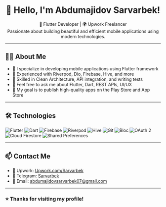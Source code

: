 <h1 align="center">👋 Hello, I'm Abdumajidov Sarvarbek!</h1>

<p align="center">
  🚀 Flutter Developer | 🌍 Upwork Freelancer <br>
  Passionate about building beautiful and efficient mobile applications using modern technologies.
</p>

---

## 🧑‍💻 About Me

- 💼 I specialize in developing mobile applications using Flutter framework
- 🔭 Experienced with Riverpod, Dio, Firebase, Hive, and more
- 🌱 Skilled in Clean Architecture, API integration, and writing tests
- 💬 Feel free to ask me about Flutter, Dart, REST APIs, UI/UX
- 🎯 My goal is to publish high-quality apps on the Play Store and App Store

---

## 🛠 Technologies

![Flutter](https://img.shields.io/badge/-Flutter-02569B?style=flat&logo=flutter&logoColor=white)
![Dart](https://img.shields.io/badge/-Dart-0175C2?style=flat&logo=dart&logoColor=white)
![Firebase](https://img.shields.io/badge/-Firebase-FFCA28?style=flat&logo=firebase&logoColor=white)
![Riverpod](https://img.shields.io/badge/-Riverpod-59C3C3?style=flat&logo=flutter&logoColor=white)
![Hive](https://img.shields.io/badge/-Hive-F6C915?style=flat&logo=hive&logoColor=white)
![Git](https://img.shields.io/badge/-Git-F05032?style=flat&logo=git&logoColor=white)
![Bloc](https://img.shields.io/badge/-Bloc-563D7C?style=flat&logo=bloc&logoColor=white)
![OAuth 2](https://img.shields.io/badge/-OAuth%202-4285F4?style=flat&logo=oauth&logoColor=white)
![Cloud Firestore](https://img.shields.io/badge/-Cloud%20Firestore-FFCA28?style=flat&logo=google-cloud&logoColor=white)
![Shared Preferences](https://img.shields.io/badge/-Shared%20Preferences-03A9F4?style=flat&logo=google&logoColor=white)

---

## 📫 Contact Me

- 💼 Upwork: [Upwork.com/Sarvarbek](https://www.upwork.com/freelancers/~01e787ef4cad17de05?mp_source=share)
- 💬 Telegram: [Sarvarbek](https://t.me/easy1904)
- 📧 Email: abdumajidovsarvarbek07@gmail.com

---

### ⭐ Thanks for visiting my profile!
